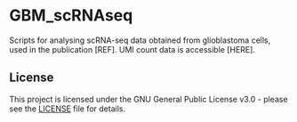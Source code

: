 # GBM_scRNAseq

Scripts for analysing scRNA-seq data obtained from glioblastoma cells, used in the publication [REF]. UMI count data is accessible [HERE].


## License

This project is licensed under the GNU General Public License v3.0 - please see the [LICENSE](LICENSE) file for details.

